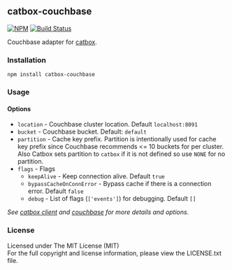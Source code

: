 ## catbox-couchbase

[![NPM][npm-image]][npm-url] [![Build Status][travis-image]][travis-url]

Couchbase adapter for [catbox](https://github.com/hapijs/catbox).

### Installation

```
npm install catbox-couchbase
```

### Usage

#### Options

* `location` - Couchbase cluster location. Default `localhost:8091`
* `bucket` - Couchbase bucket. Default: `default`
* `partition` - Cache key prefix. Partition is intentionally used for cache key
  prefix since Couchbase recommends <= 10 buckets for per cluster.
  Also Catbox sets partition to `catbox` if it is not defined so use `NONE` for
  no partition.
* `flags` - Flags
  * `keepAlive` - Keep connection alive. Default `true`
  * `bypassCacheOnConnError` - Bypass cache if there is a connection error. Default `false`
  * `debug` - List of flags (`['events']`) for debugging. Default `[]`

*See [catbox client](https://github.com/hapijs/catbox#client) and 
[couchbase](https://github.com/couchbase/couchnode) for more details and options.*

### License

Licensed under The MIT License (MIT)  
For the full copyright and license information, please view the LICENSE.txt file.

[npm-url]: http://npmjs.org/package/catbox-couchbase
[npm-image]: https://badge.fury.io/js/catbox-couchbase.svg

[travis-url]: https://travis-ci.org/yieldbot/catbox-couchbase
[travis-image]: https://travis-ci.org/yieldbot/catbox-couchbase.svg?branch=master